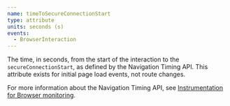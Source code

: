 ```yaml
---
name: timeToSecureConnectionStart
type: attribute
units: seconds (s)
events:
  - BrowserInteraction
---
```


The time, in seconds, from the start of the interaction to the `secureConnectionStart`, as defined by the Navigation Timing API. This attribute exists for initial page load events, not route changes.

For more information about the Navigation Timing API, see [Instrumentation for Browser monitoring](/docs/browser/new-relic-browser/page-load-timing-resources/instrumentation-browser-monitoring#navigation-api).
